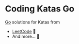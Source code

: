 # Coding Katas Go 

[Go](https://go.dev/) solutions for Katas from
* [LeetCode](https://leetcode.com/) 🧡
* And more... 🌈

